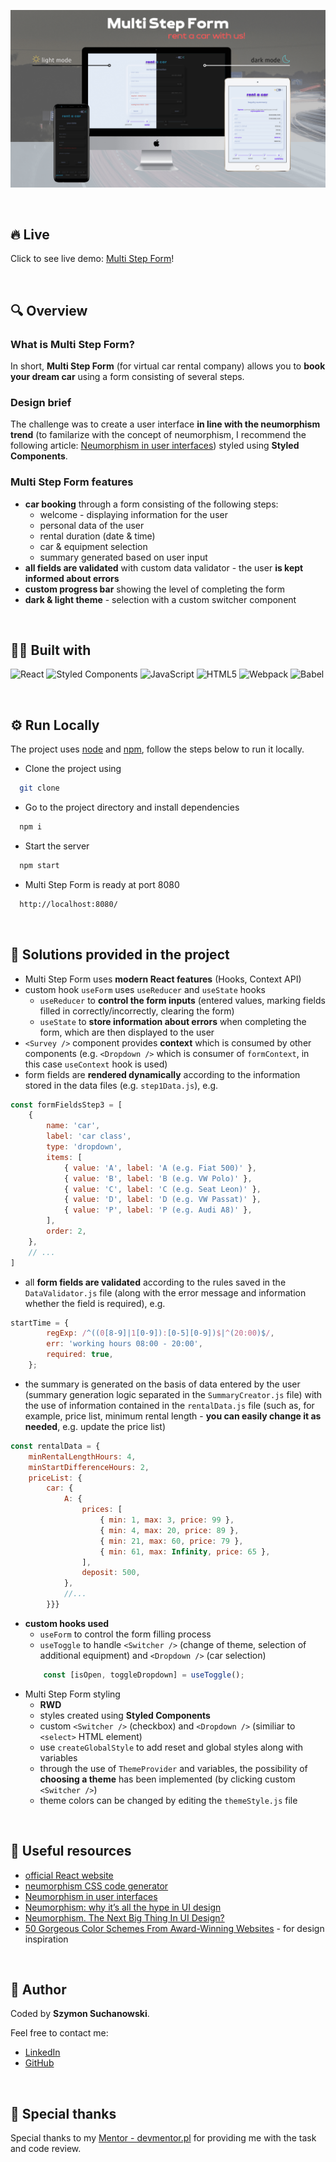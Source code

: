 ![Kanban Board App screenshot](/assets/multi-step-form-mockup.png "Multi Step Form App mockup")

&nbsp;

## 🔥 Live

Click to see live demo: [Multi Step Form](https://szymonsuchanowski.github.io/dream-car/)!

&nbsp;

## 🔍 Overview

### What is Multi Step Form?

In short, **Multi Step Form** (for virtual car rental company) allows you to **book your dream car** using a form consisting of several steps.

### Design brief

The challenge was to create a user interface **in line with the neumorphism trend** (to familarize with the concept of neumorphism, I recommend the following article: [Neumorphism in user interfaces](https://uxdesign.cc/neumorphism-in-user-interfaces-b47cef3bf3a6)) styled using **Styled Components**.

### Multi Step Form features

- **car booking** through a form consisting of the following steps:
    - welcome - displaying information for the user
    - personal data of the user
    - rental duration (date & time)
    - car & equipment selection
    - summary generated based on user input
- **all fields are validated** with custom data validator - the user **is kept informed about errors**
- **custom progress bar** showing the level of completing the form
- **dark & light theme** - selection with a custom switcher component

&nbsp;

## 👨‍💻 Built with

![React](https://img.shields.io/badge/React-20232A?style=for-the-badge&logo=react&logoColor=61DAFB)
![Styled Components](https://img.shields.io/badge/styled--components-DB7093?style=for-the-badge&logo=styled-components&logoColor=white)
![JavaScript](https://img.shields.io/badge/JavaScript-323330?style=for-the-badge&logo=javascript&logoColor=F7DF1E)
![HTML5](https://img.shields.io/badge/HTML5-E34F26?style=for-the-badge&logo=html5&logoColor=white)
![Webpack](https://img.shields.io/badge/Webpack-8DD6F9?style=for-the-badge&logo=Webpack&logoColor=white)
![Babel](https://img.shields.io/badge/Babel-F9DC3E?style=for-the-badge&logo=babel&logoColor=white)

&nbsp;
## ⚙️ Run Locally

The project uses [node](https://nodejs.org/en/) and [npm](https://www.npmjs.com/), follow the steps below to run it locally.

- Clone the project using

```bash
  git clone
```

- Go to the project directory and install dependencies

```bash
  npm i
```

- Start the server

```bash
  npm start
```

- Multi Step Form is ready at port 8080

```bash
  http://localhost:8080/
```
&nbsp;
## 🤔 Solutions provided in the project

- Multi Step Form uses **modern React features** (Hooks, Context API)
- custom hook `useForm` uses `useReducer` and `useState` hooks
    - `useReducer` to **control the form inputs** (entered values, marking fields filled in correctly/incorrectly, clearing the form)
    - `useState` to **store information about errors** when completing the form, which are then displayed to the user
- `<Survey />` component provides **context** which is consumed by other components (e.g. `<Dropdown />` which is consumer of `formContext`, in this case `useContext` hook is used)
- form fields are **rendered dynamically** according to the information stored in the data files (e.g. `step1Data.js`), e.g.

```javascript
const formFieldsStep3 = [
    {
        name: 'car',
        label: 'car class',
        type: 'dropdown',
        items: [
            { value: 'A', label: 'A (e.g. Fiat 500)' },
            { value: 'B', label: 'B (e.g. VW Polo)' },
            { value: 'C', label: 'C (e.g. Seat Leon)' },
            { value: 'D', label: 'D (e.g. VW Passat)' },
            { value: 'P', label: 'P (e.g. Audi A8)' },
        ],
        order: 2,
    },
    // ...
]
```

- all **form fields are validated** according to the rules saved in the `DataValidator.js` file (along with the error message and information whether the field is required), e.g.

```javascript
startTime = {
        regExp: /^((0[8-9]|1[0-9]):[0-5][0-9])$|^(20:00)$/,
        err: 'working hours 08:00 - 20:00',
        required: true,
    };
```

- the summary is generated on the basis of data entered by the user (summary generation logic separated in the `SummaryCreator.js` file) with the use of information contained in the `rentalData.js` file (such as, for example, price list, minimum rental length - **you can easily change it as needed**, e.g. update the price list)

```javascript
const rentalData = {
    minRentalLengthHours: 4,
    minStartDifferenceHours: 2,
    priceList: {
        car: {
            A: {
                prices: [
                    { min: 1, max: 3, price: 99 },
                    { min: 4, max: 20, price: 89 },
                    { min: 21, max: 60, price: 79 },
                    { min: 61, max: Infinity, price: 65 },
                ],
                deposit: 500,
            },
            //...
        }}}
```

- **custom hooks used**
    - `useForm` to control the form filling process
    - `useToggle` to handle `<Switcher />` (change of theme, selection of additional equipment) and `<Dropdown />` (car selection) 
    ```javascript
        const [isOpen, toggleDropdown] = useToggle();
    ```
- Multi Step Form styling
    - **RWD**
    - styles created using **Styled Components**
    - custom `<Switcher />` (checkbox) and `<Dropdown />` (similiar to `<select>` HTML element)
    - use `createGlobalStyle` to add reset and global styles along with variables
    - through the use of `ThemeProvider` and variables, the possibility of **choosing a theme** has been implemented (by clicking custom `<Switcher />`)
    - theme colors can be changed by editing the `themeStyle.js` file

&nbsp;
## 🔗 Useful resources

- [official React website](https://reactjs.org/docs/getting-started.html)
- [neumorphism CSS code generator](https://neumorphism.io/)
- [Neumorphism in user interfaces](https://uxdesign.cc/neumorphism-in-user-interfaces-b47cef3bf3a6)
- [Neumorphism: why it’s all the hype in UI design](https://www.justinmind.com/blog/neumorphism-ui/)
- [Neumorphism. The Next Big Thing In UI Design?](https://opengeekslab.com/blog/neumorphism-the-next-big-thing-ui-design/)
- [50 Gorgeous Color Schemes From Award-Winning Websites](https://visme-co.translate.goog/blog/website-color-schemes/?_x_tr_sl=en&_x_tr_tl=pl&_x_tr_hl=pl&_x_tr_pto=op,sc) - for design inspiration

&nbsp;
## 🥷 Author

Coded by **Szymon Suchanowski**.

Feel free to contact me:
- [LinkedIn](https://github.com/szymonsuchanowski)
- [GitHub](https://github.com/szymonsuchanowski)


&nbsp;
## 🙏 Special thanks

Special thanks to my [Mentor - devmentor.pl](https://devmentor.pl/) for providing me with the task and code review.